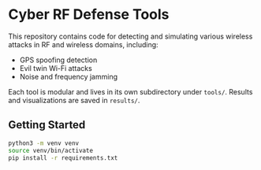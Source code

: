 # Cyber RF Defense Tools

This repository contains code for detecting and simulating various wireless attacks in RF and wireless domains, including:

- GPS spoofing detection
- Evil twin Wi-Fi attacks
- Noise and frequency jamming

Each tool is modular and lives in its own subdirectory under `tools/`. Results and visualizations are saved in `results/`.

## Getting Started

```bash
python3 -m venv venv
source venv/bin/activate
pip install -r requirements.txt
